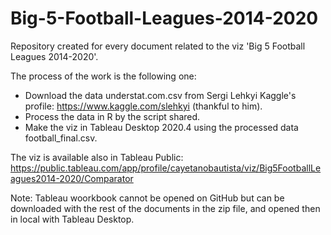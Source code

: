 # Big-5-Football-Leagues-2014-2020
Repository created for every document related to the viz 'Big 5 Football Leagues 2014-2020'.

The process of the work is the following one:
 - Download the data understat.com.csv from Sergi Lehkyi Kaggle's profile: https://www.kaggle.com/slehkyi (thankful to him).
 - Process the data in R by the script shared.
 - Make the viz in Tableau Desktop 2020.4 using the processed data football_final.csv.

The viz is available also in Tableau Public: https://public.tableau.com/app/profile/cayetanobautista/viz/Big5FootballLeagues2014-2020/Comparator

Note: Tableau woorkbook cannot be opened on GitHub but can be downloaded with the rest of the documents in the zip file, and opened then in local with Tableau Desktop.
